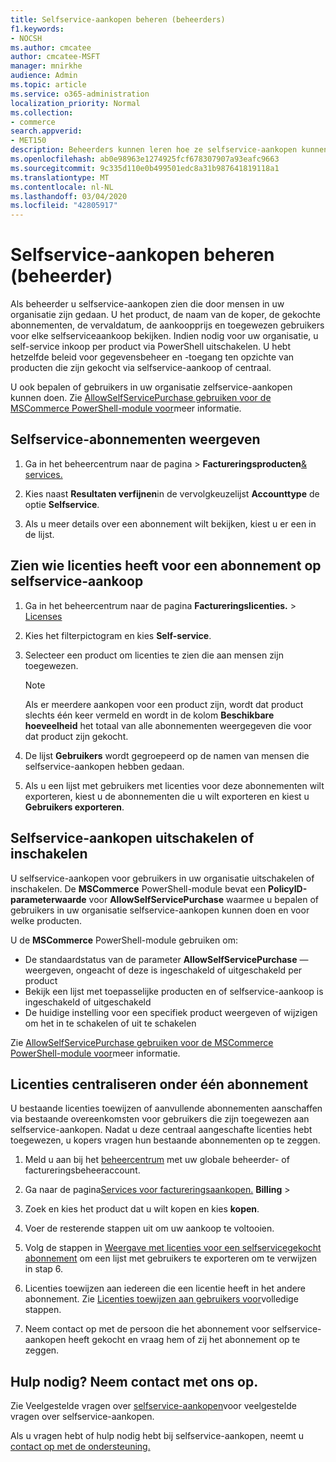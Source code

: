 ```yaml
---
title: Selfservice-aankopen beheren (beheerders)
f1.keywords:
- NOCSH
ms.author: cmcatee
author: cmcatee-MSFT
manager: mnirkhe
audience: Admin
ms.topic: article
ms.service: o365-administration
localization_priority: Normal
ms.collection:
- commerce
search.appverid:
- MET150
description: Beheerders kunnen leren hoe ze selfservice-aankopen kunnen beheren die door gebruikers in hun organisatie worden gedaan.
ms.openlocfilehash: ab0e98963e1274925fcf678307907a93eafc9663
ms.sourcegitcommit: 9c335d110e0b499501edc8a31b987641819118a1
ms.translationtype: MT
ms.contentlocale: nl-NL
ms.lasthandoff: 03/04/2020
ms.locfileid: "42805917"
---
```

# <a name="manage-self-service-purchases-admin"></a>Selfservice-aankopen beheren (beheerder)

Als beheerder u selfservice-aankopen zien die door mensen in uw organisatie zijn gedaan. U het product, de naam van de koper, de gekochte abonnementen, de vervaldatum, de aankoopprijs en toegewezen gebruikers voor elke selfserviceaankoop bekijken. Indien nodig voor uw organisatie, u self-service inkoop per product via PowerShell uitschakelen. U hebt hetzelfde beleid voor gegevensbeheer en -toegang ten opzichte van producten die zijn gekocht via selfservice-aankoop of centraal.

U ook bepalen of gebruikers in uw organisatie zelfservice-aankopen kunnen doen. Zie [AllowSelfServicePurchase gebruiken voor de MSCommerce PowerShell-module voor](allowselfservicepurchase-powershell.md)meer informatie.

## <a name="view-self-service-subscriptions"></a>Selfservice-abonnementen weergeven

1. Ga in het beheercentrum naar de pagina >  **Factureringsproducten**<a href="https://go.microsoft.com/fwlink/p/?linkid=842054" target="_blank">& services.</a>

2. Kies naast **Resultaten verfijnen**in de vervolgkeuzelijst **Accounttype** de optie **Selfservice**.

3. Als u meer details over een abonnement wilt bekijken, kiest u er een in de lijst.

## <a name="view-who-has-licenses-for-a-self-service-purchase-subscription"></a>Zien wie licenties heeft voor een abonnement op selfservice-aankoop

1. Ga in het beheercentrum naar de pagina **Factureringslicenties.** > <a href="https://go.microsoft.com/fwlink/p/?linkid=842264" target="_blank">Licenses</a>

2. Kies het filterpictogram en kies **Self-service**.

3. Selecteer een product om licenties te zien die aan mensen zijn toegewezen.

    > [!NOTE]
    > Als er meerdere aankopen voor een product zijn, wordt dat product slechts één keer vermeld en wordt in de kolom **Beschikbare hoeveelheid** het totaal van alle abonnementen weergegeven die voor dat product zijn gekocht.

4. De lijst **Gebruikers** wordt gegroepeerd op de namen van mensen die selfservice-aankopen hebben gedaan.

5. Als u een lijst met gebruikers met licenties voor deze abonnementen wilt exporteren, kiest u de abonnementen die u wilt exporteren en kiest u **Gebruikers exporteren**.

## <a name="disable-or-enable-self-service-purchases"></a>Selfservice-aankopen uitschakelen of inschakelen

U selfservice-aankopen voor gebruikers in uw organisatie uitschakelen of inschakelen. De **MSCommerce** PowerShell-module bevat een **PolicyID-parameterwaarde** voor **AllowSelfServicePurchase** waarmee u bepalen of gebruikers in uw organisatie selfservice-aankopen kunnen doen en voor welke producten.

U de **MSCommerce** PowerShell-module gebruiken om:

- De standaardstatus van de parameter **AllowSelfServicePurchase** &mdash; weergeven, ongeacht of deze is ingeschakeld of uitgeschakeld per product
- Bekijk een lijst met toepasselijke producten en of selfservice-aankoop is ingeschakeld of uitgeschakeld
- De huidige instelling voor een specifiek product weergeven of wijzigen om het in te schakelen of uit te schakelen

Zie [AllowSelfServicePurchase gebruiken voor de MSCommerce PowerShell-module voor](allowselfservicepurchase-powershell.md)meer informatie.

## <a name="centralize-licenses-under-a-single-subscription"></a>Licenties centraliseren onder één abonnement

U bestaande licenties toewijzen of aanvullende abonnementen aanschaffen via bestaande overeenkomsten voor gebruikers die zijn toegewezen aan selfservice-aankopen. Nadat u deze centraal aangeschafte licenties hebt toegewezen, u kopers vragen hun bestaande abonnementen op te zeggen.

1. Meld u aan bij het <a href="https://go.microsoft.com/fwlink/p/?linkid=2024339" target="_blank">beheercentrum</a> met uw globale beheerder- of factureringsbeheeraccount.

2. Ga naar de pagina<a href="https://go.microsoft.com/fwlink/p/?linkid=868433" target="_blank">Services voor factureringsaankopen.</a> **Billing** > 

3. Zoek en kies het product dat u wilt kopen en kies **kopen**.

4. Voer de resterende stappen uit om uw aankoop te voltooien.

5. Volg de stappen in [Weergave met licenties voor een selfservicegekocht abonnement](#view-who-has-licenses-for-a-self-service-purchase-subscription) om een lijst met gebruikers te exporteren om te verwijzen in stap 6.

6. Licenties toewijzen aan iedereen die een licentie heeft in het andere abonnement. Zie [Licenties toewijzen aan gebruikers voor](../../admin/manage/assign-licenses-to-users.md)volledige stappen.

7. Neem contact op met de persoon die het abonnement voor selfservice-aankopen heeft gekocht en vraag hem of zij het abonnement op te zeggen.

## <a name="need-help-contact-us"></a>Hulp nodig? Neem contact met ons op.

Zie Veelgestelde vragen over [selfservice-aankopen](self-service-purchase-faq.md)voor veelgestelde vragen over selfservice-aankopen.

Als u vragen hebt of hulp nodig hebt bij selfservice-aankopen, neemt u [contact op met de ondersteuning.](../../admin/contact-support-for-business-products.md)
